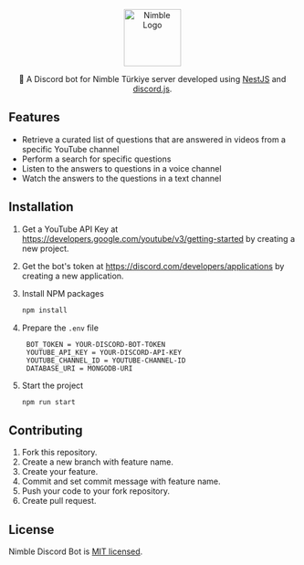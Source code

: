 <p align="center">
<img src="https://github.com/canccevik/nimble-discord-bot/blob/main/.github/assets/nimble.jpg" alt="Nimble Logo" width="100" />
</p>

<p align="center">🤖 A Discord bot for Nimble Türkiye server developed using <a href="https://nestjs.com/">NestJS</a> and <a href="https://discord.js.org/">discord.js</a>.</p>

## Features

- Retrieve a curated list of questions that are answered in videos from a specific YouTube channel
- Perform a search for specific questions
- Listen to the answers to questions in a voice channel
- Watch the answers to the questions in a text channel

## Installation

1. Get a YouTube API Key at https://developers.google.com/youtube/v3/getting-started by creating a new project.

2. Get the bot's token at https://discord.com/developers/applications by creating a new application.

3. Install NPM packages

   ```sh
   npm install
   ```

4. Prepare the `.env` file

   ```JS
    BOT_TOKEN = YOUR-DISCORD-BOT-TOKEN
    YOUTUBE_API_KEY = YOUR-DISCORD-API-KEY
    YOUTUBE_CHANNEL_ID = YOUTUBE-CHANNEL-ID
    DATABASE_URI = MONGODB-URI
   ```

5. Start the project
   ```sh
   npm run start
   ```

## Contributing

1. Fork this repository.
2. Create a new branch with feature name.
3. Create your feature.
4. Commit and set commit message with feature name.
5. Push your code to your fork repository.
6. Create pull request.

## License

Nimble Discord Bot is [MIT licensed](https://github.com/canccevik/nimble-discord-bot/blob/master/LICENSE).
